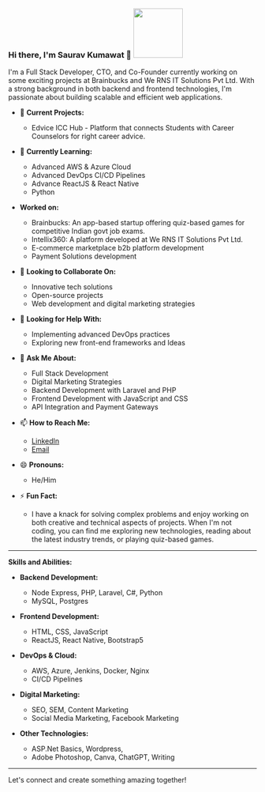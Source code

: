 ### Hi there, I'm Saurav Kumawat 👋 <img src="https://media.giphy.com/media/h1QmJxwoCr19BtTkGt/giphy.gif" width="100">

I'm a Full Stack Developer, CTO, and Co-Founder currently working on some exciting projects at Brainbucks and We RNS IT Solutions Pvt Ltd. With a strong background in both backend and frontend technologies, I'm passionate about building scalable and efficient web applications.

- 🔭 **Current Projects:**
  - Edvice ICC Hub - Platform that connects Students with Career Counselors for right career advice.

- 🌱 **Currently Learning:**
  - Advanced AWS & Azure Cloud
  - Advanced DevOps CI/CD Pipelines
  - Advance ReactJS & React Native
  - Python

- **Worked on:**
  - Brainbucks: An app-based startup offering quiz-based games for competitive Indian govt job exams.
  - Intellix360: A platform developed at We RNS IT Solutions Pvt Ltd.
  - E-commerce marketplace b2b platform development
  - Payment Solutions development

- 👯 **Looking to Collaborate On:**
  - Innovative tech solutions
  - Open-source projects
  - Web development and digital marketing strategies

- 🤔 **Looking for Help With:**
  - Implementing advanced DevOps practices
  - Exploring new front-end frameworks and Ideas

- 💬 **Ask Me About:**
  - Full Stack Development
  - Digital Marketing Strategies
  - Backend Development with Laravel and PHP
  - Frontend Development with JavaScript and CSS
  - API Integration and Payment Gateways

- 📫 **How to Reach Me:**
  - [LinkedIn](https://www.linkedin.com/in/saurav-kumawat)
  - [Email](mailto:srvkmwt@gmail.com)

- 😄 **Pronouns:**
  - He/Him

- ⚡ **Fun Fact:**
  - I have a knack for solving complex problems and enjoy working on both creative and technical aspects of projects. When I'm not coding, you can find me exploring new technologies, reading about the latest industry trends, or playing quiz-based games.

---

**Skills and Abilities:**

- **Backend Development:**
  - Node Express, PHP, Laravel, C#, Python
  - MySQL, Postgres

- **Frontend Development:**
  - HTML, CSS, JavaScript
  - ReactJS, React Native, Bootstrap5

- **DevOps & Cloud:**
  - AWS, Azure, Jenkins, Docker, Nginx
  - CI/CD Pipelines

- **Digital Marketing:**
  - SEO, SEM, Content Marketing
  - Social Media Marketing, Facebook Marketing

- **Other Technologies:**
  - ASP.Net Basics, Wordpress,
  - Adobe Photoshop, Canva, ChatGPT, Writing

---

Let's connect and create something amazing together!
